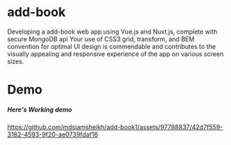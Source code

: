 # add-book
Developing a add-book web app using Vue.js and Nuxt.js, complete with secure MongoDB api Your use of CSS3 grid, transform, and BEM convention for optimal UI design is commendable and contributes to the visually appealing and responsive experience of the app on various screen sizes.


# Demo

##### Here's Working demo



https://github.com/mdsiamsheikh/add-book1/assets/97788837/42d7f559-3182-4593-9f20-ae0739fdaf16

